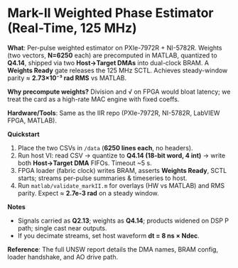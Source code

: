 # Mark-II Weighted Phase Estimator (Real-Time, 125 MHz)

**What**: Per-pulse weighted estimator on PXIe-7972R + NI-5782R. Weights (two vectors, **N=6250** each) are precomputed in MATLAB, quantized to **Q4.14**, shipped via two **Host→Target DMAs** into dual-clock BRAM. A **Weights Ready** gate releases the 125 MHz SCTL. Achieves steady-window parity ≈ **2.73×10⁻³ rad RMS** vs MATLAB.

**Why precompute weights?** Division and √ on FPGA would bloat latency; we treat the card as a high-rate MAC engine with fixed coeffs.

**Hardware/Tools**: Same as the IIR repo (PXIe-7972R, NI-5782R, LabVIEW FPGA, MATLAB).

**Quickstart**
1) Place the two CSVs in `/data` (**6250 lines each**, no headers).
2) Run host VI: read CSV → quantize to **Q4.14 (18-bit word, 4 int)** → write both **Host→Target DMA** FIFOs. Timeout ~5 s.
3) FPGA loader (fabric clock) writes BRAM, asserts **Weights Ready**, SCTL starts; streams per-pulse summaries & timeseries to host.
4) Run `matlab/validate_markII.m` for overlays (HW vs MATLAB) and RMS parity. Expect ≈ **2.7e-3 rad** on a steady window.

**Notes**
- Signals carried as **Q2.13**; weights as **Q4.14**; products widened on DSP P path; single cast near outputs.
- If you decimate streams, set host waveform **dt = 8 ns × Ndec**.

**Reference**: The full UNSW report details the DMA names, BRAM config, loader handshake, and AO drive path.
